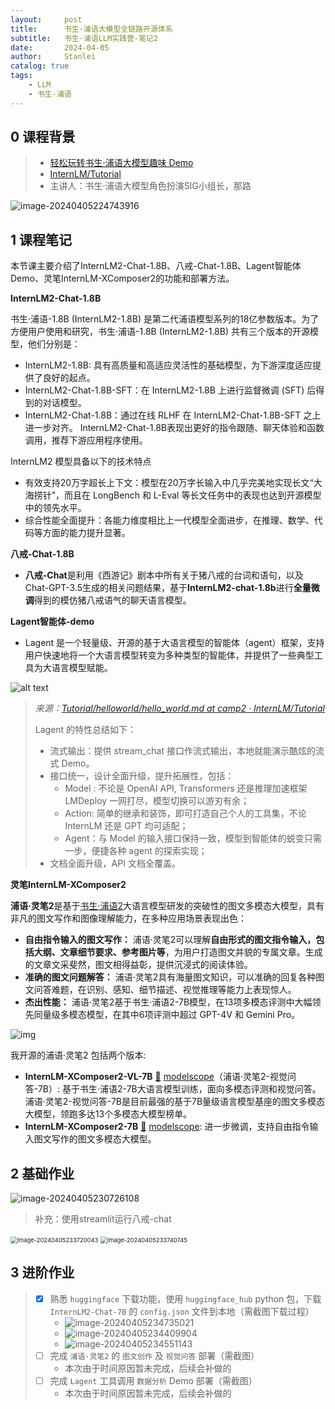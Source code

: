 ```yaml
---
layout:     post
title:      书生·浦语大模型全链路开源体系
subtitle:   书生·浦语LLM实践营-笔记2
date:       2024-04-05
author:     Stanlei
catalog: true
tags:
    - LLM
    - 书生·浦语
---
```

## 0 课程背景

> - [轻松玩转书生·浦语大模型趣味 Demo](https://www.bilibili.com/video/BV1AH4y1H78d/)
> - [InternLM/Tutorial](https://github.com/InternLM/Tutorial)
> - 主讲人：书生·浦语大模型角色扮演SIG小组长，那路

![image-20240405224743916](/img/posts/2024-04-05-书生·浦语LLM实践营-2.assets/image-20240405224743916.png)

## 1 课程笔记

本节课主要介绍了InternLM2-Chat-1.8B、八戒-Chat-1.8B、Lagent智能体Demo、灵笔InternLM-XComposer2的功能和部署方法。

**InternLM2-Chat-1.8B**

书生·浦语-1.8B (InternLM2-1.8B) 是第二代浦语模型系列的18亿参数版本。为了方便用户使用和研究，书生·浦语-1.8B (InternLM2-1.8B) 共有三个版本的开源模型，他们分别是：

- InternLM2-1.8B: 具有高质量和高适应灵活性的基础模型，为下游深度适应提供了良好的起点。
- InternLM2-Chat-1.8B-SFT：在 InternLM2-1.8B 上进行监督微调 (SFT) 后得到的对话模型。
- InternLM2-Chat-1.8B：通过在线 RLHF 在 InternLM2-Chat-1.8B-SFT 之上进一步对齐。 InternLM2-Chat-1.8B表现出更好的指令跟随、聊天体验和函数调用，推荐下游应用程序使用。

InternLM2 模型具备以下的技术特点

- 有效支持20万字超长上下文：模型在20万字长输入中几乎完美地实现长文“大海捞针”，而且在 LongBench 和 L-Eval 等长文任务中的表现也达到开源模型中的领先水平。
- 综合性能全面提升：各能力维度相比上一代模型全面进步，在推理、数学、代码等方面的能力提升显著。

**八戒-Chat-1.8B**

- **八戒-Chat**是利用《西游记》剧本中所有关于猪八戒的台词和语句，以及Chat-GPT-3.5生成的相关问题结果，基于**InternLM2-chat-1.8b**进行**全量微调**得到的模仿猪八戒语气的聊天语言模型。

**Lagent智能体-demo**

- Lagent 是一个轻量级、开源的基于大语言模型的智能体（agent）框架，支持用户快速地将一个大语言模型转变为多种类型的智能体，并提供了一些典型工具为大语言模型赋能。

![alt text](/img/posts/2024-04-05-书生·浦语LLM实践营-2.assets/Lagent-1.png)

> *来源：[Tutorial/helloworld/hello_world.md at camp2 · InternLM/Tutorial](https://github.com/InternLM/Tutorial/blob/camp2/helloworld/hello_world.md)*
>
> Lagent 的特性总结如下：
>
> - 流式输出：提供 stream_chat 接口作流式输出，本地就能演示酷炫的流式 Demo。
> - 接口统一，设计全面升级，提升拓展性，包括：
>   - Model : 不论是 OpenAI API, Transformers 还是推理加速框架 LMDeploy 一网打尽，模型切换可以游刃有余；
>   - Action: 简单的继承和装饰，即可打造自己个人的工具集，不论 InternLM 还是 GPT 均可适配；
>   - Agent：与 Model 的输入接口保持一致，模型到智能体的蜕变只需一步，便捷各种 agent 的探索实现；
> - 文档全面升级，API 文档全覆盖。

**灵笔InternLM-XComposer2**

**浦语·灵笔2**是基于[书生·浦语2](https://github.com/InternLM/InternLM/tree/main)大语言模型研发的突破性的图文多模态大模型，具有非凡的图文写作和图像理解能力，在多种应用场景表现出色：

- **自由指令输入的图文写作：** 浦语·灵笔2可以理解**自由形式的图文指令输入，包括大纲、文章细节要求、参考图片等**，为用户打造图文并貌的专属文章。生成的文章文采斐然，图文相得益彰，提供沉浸式的阅读体验。
- **准确的图文问题解答：** 浦语·灵笔2具有海量图文知识，可以准确的回复各种图文问答难题，在识别、感知、细节描述、视觉推理等能力上表现惊人。
- **杰出性能：** 浦语·灵笔2基于书生·浦语2-7B模型，在13项多模态评测中大幅领先同量级多模态模型，在其中6项评测中超过 GPT-4V 和 Gemini Pro。

![img](/img/posts/2024-04-05-书生·浦语LLM实践营-2.assets/Benchmark_radar_CN.png)

我开源的浦语·灵笔2 包括两个版本:

- **InternLM-XComposer2-VL-7B** [🤗](https://huggingface.co/internlm/internlm-xcomposer2-vl-7b) [modelscope](https://modelscope.cn/models/Shanghai_AI_Laboratory/internlm-xcomposer2-vl-7b)（浦语·灵笔2-视觉问答-7B）: 基于书生·浦语2-7B大语言模型训练，面向多模态评测和视觉问答。浦语·灵笔2-视觉问答-7B是目前最强的基于7B量级语言模型基座的图文多模态大模型，领跑多达13个多模态大模型榜单。
- **InternLM-XComposer2-7B** [🤗](https://huggingface.co/internlm/internlm-xcomposer2-7b) [modelscope](https://modelscope.cn/models/Shanghai_AI_Laboratory/internlm-xcomposer2-7b/): 进一步微调，支持自由指令输入图文写作的图文多模态大模型。

## 2 基础作业

![image-20240405230726108](/img/posts/2024-04-05-书生·浦语LLM实践营-2.assets/image-20240405230726108.png)

> 补充：使用streamlit运行八戒-chat

<img src="/img/posts/2024-04-05-书生·浦语LLM实践营-2.assets/image-20240405233720043.png" alt="image-20240405233720043" style="zoom:67%;" />

<img src="/img/posts/2024-04-05-书生·浦语LLM实践营-2.assets/image-20240405233740745.png" alt="image-20240405233740745" style="zoom: 67%;" />

## 3 进阶作业

> - [x] 熟悉 `huggingface` 下载功能，使用 `huggingface_hub` python 包，下载 `InternLM2-Chat-7B` 的 `config.json` 文件到本地（需截图下载过程）
>   - ![image-20240405234735021](/img/posts/2024-04-05-书生·浦语LLM实践营-2.assets/image-20240405234735021.png)
>   - ![image-20240405234409904](/img/posts/2024-04-05-书生·浦语LLM实践营-2.assets/image-20240405234409904.png)
>   - ![image-20240405234551143](/img/posts/2024-04-05-书生·浦语LLM实践营-2.assets/image-20240405234551143.png)
> - [ ] 完成 `浦语·灵笔2` 的 `图文创作` 及 `视觉问答` 部署（需截图）
>   - 本次由于时间原因暂未完成，后续会补做的
> - [ ] 完成 `Lagent` 工具调用 `数据分析` Demo 部署（需截图）
>   - 本次由于时间原因暂未完成，后续会补做的
